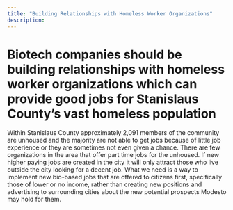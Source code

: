 ```yaml
---
title: "Building Relationships with Homeless Worker Organizations"
description: ‎
---
```


# Biotech companies should be building relationships with homeless worker organizations which can provide good jobs for Stanislaus County’s vast homeless population 

Within Stanislaus County approximately 2,091 members of the community are unhoused and the majority are not able to get jobs because of little job experience or they are sometimes not even given a chance. There are few organizations in the area that offer part time jobs for the unhoused. If new higher paying jobs are created in the city it will only attract those who live outside the city looking for a decent job. What we need is a way to implement new bio-based jobs that are offered to citizens first, specifically those of lower or no income, rather than creating new positions and advertising to surrounding cities about the new potential prospects Modesto may hold for them. 
